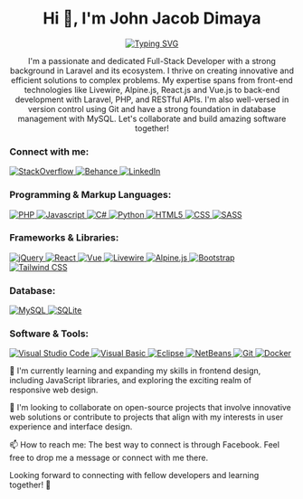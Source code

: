 <h1 align="center">Hi 👋, I'm John Jacob Dimaya</h1>
<p align="center">
    <a href="https://git.io/typing-svg"><img src="https://readme-typing-svg.herokuapp.com?font=Azeret+Mono&pause=1000&color=FF64DA&center=true&width=435&lines=Fullstack+Web+Developer" alt="Typing SVG" /></a>
</p>
<p align="center">
  I'm a passionate and dedicated Full-Stack Developer with a strong background in Laravel and its ecosystem. I thrive on creating innovative and efficient solutions to complex problems. My expertise spans from front-end technologies like Livewire, Alpine.js, React.js and Vue.js to back-end development with Laravel, PHP, and RESTful APIs. I'm also well-versed in version control using Git and have a strong foundation in database management with MySQL. Let's collaborate and build amazing software together!
</p>

<h3 align="left">Connect with me:</h3>
<p align="left">
    <p align="left">
        <a href="https://stackoverflow.com/users/28459549/john-jacob-ruiz">
          <img alt="StackOverflow" src="https://custom-icon-badges.demolab.com/badge/-StackOverflow-E87922.svg?logo=stackoverflow&logoColor=white">
        </a>
        <a href="https://www.behance.net/johnjacobdimaya">
          <img alt="Behance" src="https://custom-icon-badges.demolab.com/badge/-Behance-0053F2.svg?logo=behance&logoColor=white">
        </a>
        <a href="https://www.linkedin.com/in/john-jacob-dimaya-46405033a/">
          <img alt="LinkedIn" src="https://custom-icon-badges.demolab.com/badge/-LinkedIn-0A66C2.svg?logo=linkedin&logoColor=white">
        </a>
      </p>
</p>

<h3 align="left">Programming & Markup Languages:</h3>
<p>
  <a href="#"> <img alt="PHP" src="https://img.shields.io/badge/PHP-777BB4.svg?logo=php&logoColor=white"> </a>
  <a href="#"> <img alt="Javascript" src="https://img.shields.io/badge/JavaScript-yellow.svg?logo=javascript&logoColor=white"> </a>
  <a href="#"> <img alt="C#" src="https://custom-icon-badges.demolab.com/badge/C%23-68217A.svg?logo=cs2&logoColor=white"> </a>
  <a href="#"> <img alt="Python" src="https://img.shields.io/badge/Python-3776AB.svg?logo=python&logoColor=white"> </a>
  <a href="#"> <img alt="HTML5" src="https://img.shields.io/badge/HTML-E34F26.svg?logo=html5&logoColor=white"> </a>
  <a href="#"> <img alt="CSS" src="https://img.shields.io/badge/CSS-1572B6.svg?logo=css3&logoColor=white"> </a>
  <a href="#"> <img alt="SASS" src="https://img.shields.io/badge/SASS-CC6699.svg?logo=sass&logoColor=white"> </a>
</p>

<h3 align="left">Frameworks & Libraries:</h3>
<p>
  <a href="#"> <img alt="jQuery" src="https://custom-icon-badges.demolab.com/badge/-jQuery-0863A2?logo=jquery&logoColor=white"> </a>
  <a href="#"> <img alt="React" src="https://custom-icon-badges.demolab.com/badge/-React-2A2C2E?logo=react&logoColor=5FD9FB"> </a>
  <a href="#"> <img alt="Vue" src="https://custom-icon-badges.demolab.com/badge/-Vue-41B883?logo=vue.js&logoColor=white"> </a>
  <a href="#"> <img alt="Livewire" src="https://custom-icon-badges.demolab.com/badge/-Livewire-3AB7F7?logo=livewire&logoColor=white"> </a>
  <a href="#"> <img alt="Alpine.js" src="https://img.shields.io/badge/Alpine.js-8BC0D0.svg?logo=alpine.js&logoColor=white"> </a>
  <a href="#"> <img alt="Bootstrap" src="https://custom-icon-badges.demolab.com/badge/-Bootstrap-7710F1?logo=bootstrap&logoColor=white"> </a>
  <a href="#"> <img alt="Tailwind CSS" src="https://img.shields.io/badge/Tailwind%20CSS-06B6D4.svg?logo=tailwindcss&logoColor=white"> </a>
</p>

<h3 align="left">Database:</h3>
<p>
  <a href="#"> <img alt="MySQL" src="https://custom-icon-badges.demolab.com/badge/-MySQL-42759C?logo=mysql&logoColor=white"> </a>
  <a href="#"> <img alt="SQLite" src="https://img.shields.io/badge/SQLite-003B57.svg?logo=sqlite&logoColor=white"> </a>
</p>

<h3 align="left">Software & Tools:</h3>
<p>
  <a href="#"> <img alt="Visual Studio Code" src="https://custom-icon-badges.demolab.com/badge/-Visual%20Studio%20Code-39ADEB?logo=visualstudiocode&logoColor=white"> </a>
  <a href="#"> <img alt="Visual Basic" src="https://custom-icon-badges.demolab.com/badge/-Visual%20Basic-blueviolet?logo=visualstudio&logoColor=white"> </a>
  <a href="#"> <img alt="Eclipse" src="https://custom-icon-badges.demolab.com/badge/-Eclipse-2D8BE1?logo=eclipse&logoColor=white"> </a>
  <a href="#"> <img alt="NetBeans" src="https://custom-icon-badges.demolab.com/badge/-NetBeans-1B6AC6?logo=netbeans&logoColor=white"> </a>
  <a href="#"> <img alt="Git" src="https://custom-icon-badges.demolab.com/badge/-Git-E84D31?logo=git&logoColor=white"> </a>
  <a href="#"> <img alt="Docker" src="https://img.shields.io/badge/Docker-2496ED.svg?logo=docker&logoColor=white"> </a>
</p>

🌱 I'm currently learning and expanding my skills in frontend design, including JavaScript libraries, and exploring the exciting realm of responsive web design.

💞️ I'm looking to collaborate on open-source projects that involve innovative web solutions or contribute to projects that align with my interests in user experience and interface design.

📫 How to reach me: The best way to connect is through Facebook. Feel free to drop me a message or connect with me there.

<!---
jjd214/jjd214 is a ✨ special ✨ repository because its `README.md` (this file) appears on your GitHub profile.
You can click the Preview link to take a look at your changes.
--->
Looking forward to connecting with fellow developers and learning together! 🚀

<!--
<h2>Stats and Activities</h2>
<p><img align="center" src="https://github-readme-stats.vercel.app/api/top-langs?username=jjd214&theme=jolly&show_icons=true&locale=en&layout=compact" alt="jjd214" /></p>
<p><img align="center" src="https://github-readme-stats.vercel.app/api?username=jjd214&theme=jolly&show_icons=true&locale=en" alt="jjd214" /></p>
<p><img align="center" src="https://github-readme-streak-stats.herokuapp.com/?user=jjd214&theme=jolly" alt="jjd214" /></p> -->




